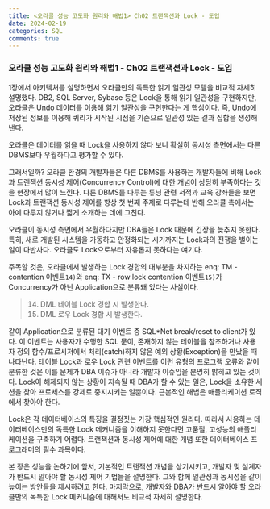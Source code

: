 ```yaml
---
title: <오라클 성능 고도화 원리와 해법1> Ch02 트랜잭션과 Lock - 도입
date: 2024-02-19
categories: SQL
comments: true
---
```


### 오라클 성능 고도화 원리와 해법1 - Ch02 트랜잭션과 Lock - 도입

1장에서 아키텍처를 설명하면서 오라클만의 독특한 읽기 일관성 모델을 비교적 자세히 설명했다. DB2, SQL Server, Sybase 등은 Lock을 통해 읽기 일관성을 구현하지만, 오라클은 Undo 데이터를 이용해 읽기 일관성을 구현한다는 게 핵심이다. 즉, Undo에 저장된 정보를 이용해 쿼리가 시작된 시점을 기준으로 일관성 있는 결과 집합을 생성해 낸다.


오라클은 데이터를 읽을 때 Lock을 사용하지 않다 보니 확실히 동시성 측면에서는 다른 DBMS보다 우월하다고 평가할 수 있다.


그래서일까? 오라클 환경의 개발자들은 다른 DBMS를 사용하는 개발자들에 비해 Lock과 트랜잭션 동시성 제어(Concurrency Control)에 대한 개념이 상당히 부족하다는 것을 현장에서 많이 느낀다. 다른 DBMS를 다루는 튜닝 관련 서적과 교육 강좌들을 보면 Lock과 트랜잭션 동시성 제어를 항상 첫 번째 주제로 다루는데 반해 오라클 측에서는 아예 다루지 않거나 짧게 소개하는 데에 그친다.


오라클이 동시성 측면에서 우월하다지만 DBA들은 Lock 때문에 긴장을 늦추지 못한다. 특히, 새로 개발된 시스템을 가동하고 안정화되는 시기까지는 Lock과의 전쟁을 벌이는 일이 다반사다. 오라클도 Lock으로부터 자유롭지 못하다는 얘기다.


주목할 것은, 오라클에서 발생하는 Lock 경합의 대부분을 차지하는 enq: TM - contention 이벤트`14)`와 enq: TX - row lock contention 이벤트`15)`가 Concurrency가 아닌 Application으로 분류돼 있다는 사실이다.

> 14) DML 테이블 Lock 경합 시 발생한다.
> 15) DML 로우 Lock 경합 시 발생한다.


같이 Application으로 분류된 대기 이벤트 중 SQL\*Net break/reset to client가 있다. 이 이벤트는 사용자가 수행한 SQL 문이, 존재하지 않는 테이블을 참조하거나 사용자 정의 함수/프로시저에서 처리(catch)하지 않은 예외 상황(Exception)을 만났을 때 나타난다. 테이블 Lock과 로우 Lock 관련 이벤트를 이런 유형의 프로그램 오류와 같이 분류한 것은 이를 문제가 DBA 이슈가 아니라 개발자 이슈임을 분명히 밝히고 있는 것이다. Lock이 해제되지 않는 상황이 지속될 때 DBA가 할 수 있는 일은, Lock을 소유한 세션을 찾아 프로세스를 강제로 중지시키는 일뿐이다. 근본적인 해법은 애플리케이션 로직에서 찾아야 한다.


Lock은 각 데이터베이스의 특징을 결정짓는 가장 핵심적인 원리다. 따라서 사용하는 데이터베이스만의 독특한 Lock 메커니즘을 이해하지 못한다면 고품질, 고성능의 애플리케이션을 구축하기 어렵다. 트랜잭션과 동시성 제어에 대한 개념 또한 데이터베이스 프로그래머의 필수 과목이다.


본 장은 성능을 논하기에 앞서, 기본적인 트랜잭션 개념을 상기시키고, 개발자 및 설계자가 반드시 알아야 할 동시성 제어 기법들을 설명한다. 그와 함께 일관성과 동시성을 같이 높이는 방안들을 제시하려고 한다. 마지막으로, 개발자와 DBA가 반드시 알아야 할 오라클만의 독특한 Lock 메커니즘에 대해서도 비교적 자세히 설명한다.

